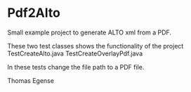 # Pdf2Alto

Small example project to generate ALTO xml from a PDF.

These two test classes shows the functionality of the project
TestCreateAlto.java
TestCreateOverlayPdf.java

In these tests change the file path to a PDF file.

Thomas Egense
